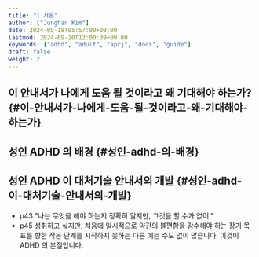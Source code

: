 ```yaml
---
title: "1.서론"
author: ["Junghan Kim"]
date: 2024-05-18T05:57:00+09:00
lastmod: 2024-09-20T12:00:39+09:00
keywords: ["adhd", "adult", "aprj", "docs", "guide"]
draft: false
weight: 2
---
```


<!--more-->


## 이 안내서가 나에게 도움 될 것이라고 왜 기대해야 하는가? {#이-안내서가-나에게-도움-될-것이라고-왜-기대해야-하는가}


## 성인 ADHD 의 배경 {#성인-adhd-의-배경}


## 성인 ADHD 이 대처기술 안내서의 개발 {#성인-adhd-이-대처기술-안내서의-개발}

-   p43 "나는 무엇을 해야 하는지 정확히 알지만, 그것을 할 수가 없어."
-   p45 성취하고 싶지만, 처음에 일시적으로 약간의 불편함을 감수해야 하는 장기 목표를 향한 작은 단계를 시작하지 못하는 다른 예는 수도 없이 많습니다. 이것이 ADHD 의 본질입니다.
